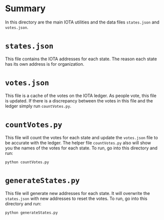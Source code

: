 # Summary

In this directory are the main IOTA utilities and the data files `states.json` and `votes.json`.

# `states.json`

This file contains the IOTA addresses for each state. The reason each state has its own address is for organization.

# `votes.json`

This file is a cache of the votes on the IOTA ledger. As people vote, this file is updated. If there is a discrepancy between the votes in this file and the ledger simply run `countVotes.py`.

# `countVotes.py`

This file will count the votes for each state and update the `votes.json` file to be accurate with the ledger. The helper file `countVotes.py` also will show you the names of the votes for each state. To run, go into this directory and run:

    python countVotes.py
	
# `generateStates.py`

This file will generate new addresses for each state. It will overwrite the `states.json` with new addresses to reset the votes. To run, go into this directory and run:

    python generateStates.py
